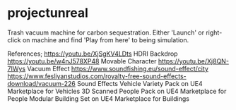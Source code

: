 # projectunreal
Trash vacuum machine for carbon sequestration.
Either 'Launch' or right-click on machine and find 'Play from here' to being simulation.

References; https://youtu.be/XjSgKV4LDts HDRI Backdrop https://youtu.be/w4nJ578XP48 Movable Character https://youtu.be/Xj8QN-7IWys Vacuum Effect https://www.soundfishing.eu/sound-effect/city https://www.fesliyanstudios.com/royalty-free-sound-effects-download/vacuum-226 Sound Effects Vehicle Variety Pack on UE4 Marketplace for Vehicles 3D Scanned People Pack on UE4 Marketplace for People Modular Building Set on UE4 Marketplace for Buildings
